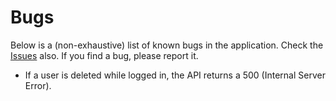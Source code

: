 # Bugs

Below is a (non-exhaustive) list of known bugs in the application. Check the
[Issues](https://github.com/seapagan/fastapi-template/issues) also. If you find
a bug, please report it.

- If a user is deleted while logged in, the API returns a 500 (Internal Server
   Error).
